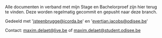 Alle documenten in verband met mijn Stage en Bachelorproef zijn hier terug te vinden.
Deze worden regelmatig gecommit en gepusht naar deze branch.


Gedeeld met 'jsteenbrugge@icorda.be' en 'evertjan.jacobs@odisee.be'

Contact: maxim.delaet@live.be of maxim.delaet@student.odisee.be
